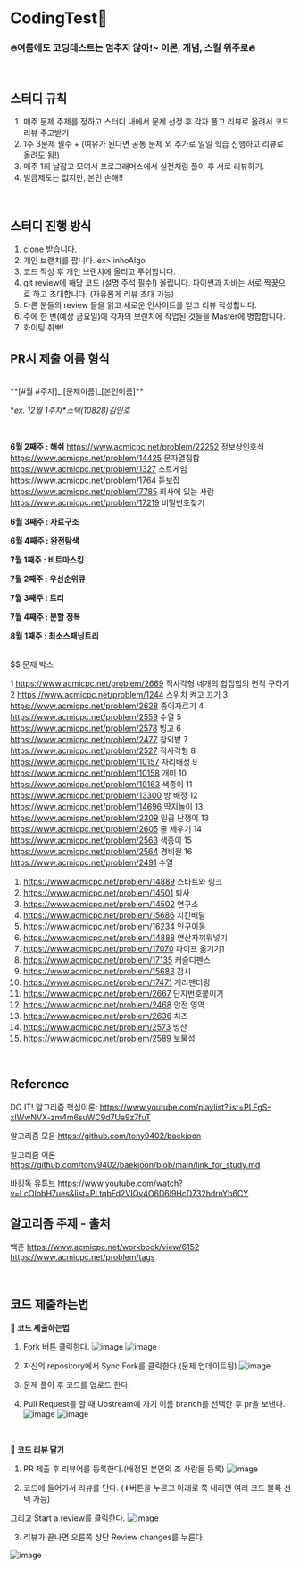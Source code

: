 # CodingTest🚀

<h3>🔥여름에도 코딩테스트는 멈추지 않아!~ 이론, 개념, 스킬 위주로🔥</h3>
<br>

## 스터디 규칙

1. 매주 문제 주제를 정하고 스터디 내에서 문제 선정 후 각자 풀고 리뷰로 올려서 코드리뷰 주고받기
2. 1주 3문제 필수 + (여유가 된다면 공통 문제 외 추가로 일일 학습 진행하고 리뷰로 올려도 됨!)
3. 매주 1회 날잡고 모여서 프로그래머스에서 실전처럼 풀이 후 서로 리뷰하기.
4. 벌금제도는 없지만, 본인 손해!!

<br>

## 스터디 진행 방식

1. clone 받습니다.
2. 개인 브랜치를 팝니다. ex> inhoAlgo
3. 코드 작성 후 개인 브랜치에 올리고 푸쉬합니다.
4. git review에 해당 코드 (설명 주석 필수!) 올립니다.
   파이썬과 자바는 서로 짝꿍으로 하고 초대합니다. (자유롭게 리뷰 초대 가능)
5. 다른 분들의 review 들을 읽고 새로운 인사이트를 얻고 리뷰 작성합니다.
6. 주에 한 번(예상 금요일)에 각자의 브랜치에 작업된 것들을 Master에 병합합니다.
7. 화이팅 취뽀!

## PR시 제출 이름 형식

<br> 
**[#월 #주차]_ [문제이름]_[본인이름]**

**ex. 12월 1주차*스택(10828)*김인호**

<br>

**6월 2째주 : 해쉬**
https://www.acmicpc.net/problem/22252 정보상인호석
https://www.acmicpc.net/problem/14425 문자열집합
https://www.acmicpc.net/problem/1327 소트게임
https://www.acmicpc.net/problem/1764 듣보잡
https://www.acmicpc.net/problem/7785 회사에 있는 사람
https://www.acmicpc.net/problem/17219 비밀번호찾기

**6월 3째주 : 자료구조**

**6월 4째주 : 완전탐색**

**7월 1째주 : 비트마스킹**

**7월 2째주 : 우선순위큐**

**7월 3째주 : 트리**

**7월 4째주 : 분할 정복**

**8월 1째주 : 최소스패닝트리**

<br>
$$ 문제 박스

1 https://www.acmicpc.net/problem/2669 직사각형 네개의 합집합의 면적 구하기
2 https://www.acmicpc.net/problem/1244 스위치 켜고 끄기
3 https://www.acmicpc.net/problem/2628 종이자르기
4 https://www.acmicpc.net/problem/2559 수열
5 https://www.acmicpc.net/problem/2578 빙고
6 https://www.acmicpc.net/problem/2477 참외밭
7 https://www.acmicpc.net/problem/2527 직사각형
8 https://www.acmicpc.net/problem/10157 자리배정
9 https://www.acmicpc.net/problem/10158 개미
10 https://www.acmicpc.net/problem/10163 색종이
11 https://www.acmicpc.net/problem/13300 방 배정
12 https://www.acmicpc.net/problem/14696 딱지놀이
13 https://www.acmicpc.net/problem/2309 일곱 난쟁이
13 https://www.acmicpc.net/problem/2605 줄 세우기
14 https://www.acmicpc.net/problem/2563 색종이
15 https://www.acmicpc.net/problem/2564 경비원
16 https://www.acmicpc.net/problem/2491 수열

1. https://www.acmicpc.net/problem/14889 스타트와 링크
2. https://www.acmicpc.net/problem/14501 퇴사
3. https://www.acmicpc.net/problem/14502 연구소
4. https://www.acmicpc.net/problem/15686 치킨배달
5. https://www.acmicpc.net/problem/16234 인구이동
6. https://www.acmicpc.net/problem/14888 연산자끼워넣기
7. https://www.acmicpc.net/problem/17070 파이프 옮기기1
8. https://www.acmicpc.net/problem/17135 캐슬디펜스
9. https://www.acmicpc.net/problem/15683 감시
10. https://www.acmicpc.net/problem/17471 게리맨더링
11. https://www.acmicpc.net/problem/2667 단지번호붙이기
12. https://www.acmicpc.net/problem/2468 안전 영역
13. https://www.acmicpc.net/problem/2636 치즈
14. https://www.acmicpc.net/problem/2573 빙산
15. https://www.acmicpc.net/problem/2589 보물섬

<br>

## Reference

DO IT! 알고리즘 핵심이론: https://www.youtube.com/playlist?list=PLFgS-xIWwNVX-zm4m6suWC9d7Ua9z7fuT

알고리즘 모음 https://github.com/tony9402/baekjoon

알고리즘 이론 https://github.com/tony9402/baekjoon/blob/main/link_for_study.md

바킹독 유튜브 https://www.youtube.com/watch?v=LcOIobH7ues&list=PLtqbFd2VIQv4O6D6l9HcD732hdrnYb6CY

## 알고리즘 주제 - 출처

백준 https://www.acmicpc.net/workbook/view/6152
https://www.acmicpc.net/problem/tags

<br>

## 코드 제출하는법

**💬 코드 제출하는법**

1. Fork 버튼 클릭한다.
   ![image](https://github.com/Int-TRUE/Java-CodingTest/assets/87708291/630d7129-0114-42a1-a969-318c66ea3fc3)
   ![image](https://github.com/Int-TRUE/Java-CodingTest/assets/87708291/424e933d-7616-4e5d-b066-114a08564e55)

2. 자신의 repository에서 Sync Fork를 클릭한다.(문제 업데이트됨)
   ![image](https://github.com/Int-TRUE/Java-CodingTest/assets/87708291/a05cafa6-1b25-4259-aba6-6d4bec919b36)

3. 문제 풀이 후 코드를 업로드 한다.

4. Pull Request를 할 때 Upstream에 자기 이름 branch를 선택한 후 pr을 보낸다.
   ![image](https://github.com/Int-TRUE/Java-CodingTest/assets/87708291/592ebfac-7bfc-4be7-b5ac-2cc6120291d7)
   ![image](https://github.com/Int-TRUE/Java-CodingTest/assets/87708291/6a40994e-6fc8-4e53-b43d-413e1a69506b)

<br>

**💬 코드 리뷰 달기**

1. PR 제출 후 리뷰어를 등록한다.(배정된 본인의 조 사람들 등록)
   ![image](https://github.com/Int-TRUE/Java-CodingTest/assets/87708291/401eb294-9a77-48ae-9f97-070ae90d233f)

2. 코드에 들어가서 리뷰를 단다. (➕버튼을 누르고 아래로 쭉 내리면 여러 코드 블록 선택 가능)

그리고 Start a review를 클릭한다.
![image](https://github.com/Int-TRUE/Java-CodingTest/assets/87708291/a43b9a85-c54b-4acf-8fa3-5eee4c8e92e7)

3. 리뷰가 끝나면 오른쪽 상단 Review changes를 누른다.

![image](https://github.com/Int-TRUE/Java-CodingTest/assets/87708291/a524418d-5654-417e-a39d-4cf73a14b56d)
